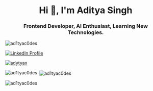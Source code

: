<h1 align="center">Hi 👋, I'm Aditya Singh</h1>
<h3 align="center">Frontend Developer, AI Enthusiast, Learning New Technologies.</h3>

<p align="left"> <img src="https://komarev.com/ghpvc/?username=ad1tyac0des&label=Profile%20views&color=0e75b6&style=flat" alt="ad1tyac0des" /> </p>

<p align="left"> 
  <a href="https://www.linkedin.com/in/adityasingh44" target="_blank">
    <img src="https://img.shields.io/static/v1?label=LinkedIn&message=Connect&color=0A66C2&logo=linkedin&style=for-the-badge" alt="LinkedIn Profile" />
  </a> 
</p>

<p align="left"> <a href="https://twitter.com/adytyax" target="blank"><img src="https://img.shields.io/twitter/follow/adytyax?label=Twitter&logo=x&style=for-the-badge" alt="adytyax" /></a> </p>

<p><img align="left" src="https://github-readme-stats.vercel.app/api/top-langs?username=ad1tyac0des&show_icons=true&locale=en&layout=compact" alt="ad1tyac0des" /></p>

<p>&nbsp;<img align="center" src="https://github-readme-stats.vercel.app/api?username=ad1tyac0des&show_icons=true&locale=en" alt="ad1tyac0des" /></p>

<p><img align="center" src="https://github-readme-streak-stats.herokuapp.com/?user=ad1tyac0des&" alt="ad1tyac0des" /></p>
